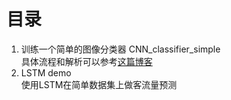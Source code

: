 # 目录
1. 训练一个简单的图像分类器 CNN_classifier_simple  
    具体流程和解析可以参考[这篇博客](https://editor.csdn.net/md/?articleId=116223523)  
2. LSTM demo       
    使用LSTM在简单数据集上做客流量预测
    
